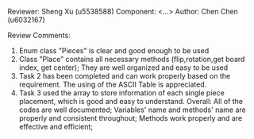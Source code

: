 Reviewer: Sheng Xu (u5538588)
Component: <...>
Author: Chen Chen (u6032167)

Review Comments:

1. Enum class "Pieces" is clear and good enough to be used
2. Class "Place" contains all necessary methods (flip,rotation,get board index, get center); They are well organized and easy to be used
3. Task 2 has been completed and can work properly based on the requirement. The using of the ASCII Table is appreciated.
4. Task 3 used the array to store information of each single piece placement, which is good and easy to understand.
Overall:
All of the codes are well documented;
Variables' name and methods' name are properly and consistent throughout;
Methods work properly and are effective and efficient;